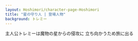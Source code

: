 ```yaml
---
layout: Hoshimori/character-page-Hoshimori
title: "星の守り人 | 登場人物"
background: トレミー
---
```


主人公トレミーは魔物の星からの侵攻に
立ち向かうため旅に出る
